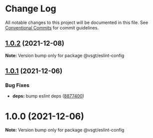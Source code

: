 # Change Log

All notable changes to this project will be documented in this file.
See [Conventional Commits](https://conventionalcommits.org) for commit guidelines.

## [1.0.2](https://github.com/NXTaar/vsgt-toolbox/compare/@vsgt/eslint-config@1.0.1...@vsgt/eslint-config@1.0.2) (2021-12-08)

**Note:** Version bump only for package @vsgt/eslint-config





## [1.0.1](https://github.com/NXTaar/vsgt-toolbox/compare/@vsgt/eslint-config@1.0.0...@vsgt/eslint-config@1.0.1) (2021-12-06)


### Bug Fixes

* **deps:** bump eslint deps ([8877400](https://github.com/NXTaar/vsgt-toolbox/commit/8877400342ec79163d4c4fc562d1595750580c16))





# 1.0.0 (2021-12-06)

**Note:** Version bump only for package @vsgt/eslint-config
